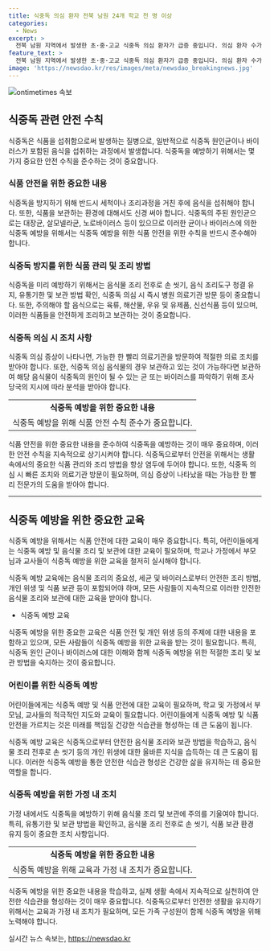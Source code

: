 ```yaml
---
title: 식중독 의심 환자 전북 남원 24개 학교 천 명 이상
categories:
  - News
excerpt: >
  전북 남원 지역에서 발생한 초·중·고교 식중독 의심 환자가 급증 중입니다. 의심 환자 수가 천 20명을 넘어섰고, 해당 학교 수도 24곳으로 증가했습니다. 노로바이러스 의심으로 발생한 증상과 연관된 김치에서 바이러스가 검출돼 관련 제품 잠정 중단됐습니다. 사태의 심각성과 확산에 주의가 필요합니다. KBS뉴스는 제보를 기다리며 구독해주세요!
feature_text: >
  전북 남원 지역에서 발생한 초·중·고교 식중독 의심 환자가 급증 중입니다. 의심 환자 수가 천 20명을 넘어섰고, 해당 학교 수도 24곳으로 증가했습니다. 노로바이러스 의심으로 발생한 증상과 연관된 김치에서 바이러스가 검출돼 관련 제품 잠정 중단됐습니다. 사태의 심각성과 확산에 주의가 필요합니다. KBS뉴스는 제보를 기다리며 구독해주세요!
image: 'https://newsdao.kr/res/images/meta/newsdao_breakingnews.jpg'
---
```


<p><img src="https://newsdao.kr/res/images/meta/newsdao_breakingnews.jpg" alt="ontimetimes 속보" /></p>

<h2 data-ke-size="size26">식중독 관련 안전 수칙</h2>

<p data-ke-size="size16">식중독은 식품을 섭취함으로써 발생하는 질병으로, 일반적으로 식중독 원인균이나 바이러스가 포함된 음식을 섭취하는 과정에서 발생합니다. 식중독을 예방하기 위해서는 몇 가지 중요한 안전 수칙을 준수하는 것이 중요합니다.</p>

<h3>식품 안전을 위한 중요한 내용</h3>

<p data-ke-size="size16">식중독을 방지하기 위해 반드시 세척이나 조리과정을 거친 후에 음식을 섭취해야 합니다. 또한, 식품을 보관하는 환경에 대해서도 신경 써야 합니다. 식중독의 주된 원인균으로는 대장균, 살모넬라균, 노로바이러스 등이 있으므로 이러한 균이나 바이러스에 의한 식중독 예방을 위해서는 식중독 예방을 위한 식품 안전을 위한 수칙을 반드시 준수해야 합니다.</p>

<h3>식중독 방지를 위한 식품 관리 및 조리 방법</h3>

<p data-ke-size="size16">식중독을 미리 예방하기 위해서는 음식물 조리 전후로 손 씻기, 음식 조리도구 청결 유지, 유통기한 및 보관 방법 확인, 식중독 의심 시 즉시 병원 의료기관 방문 등이 중요합니다. 또한, 주의해야 할 음식으로는 육류, 해산물, 우유 및 유제품, 신선식품 등이 있으며, 이러한 식품들을 안전하게 조리하고 보관하는 것이 중요합니다.</p>

<h3>식중독 의심 시 조치 사항</h3>

<p data-ke-size="size16">식중독 의심 증상이 나타나면, 가능한 한 빨리 의료기관을 방문하여 적절한 의료 조치를 받아야 합니다. 또한, 식중독 의심 음식물의 경우 보관하고 있는 것이 가능하다면 보관하여 해당 음식물이 식중독의 원인이 될 수 있는 균 또는 바이러스를 파악하기 위해 조사 당국의 지시에 따라 분석을 받아야 합니다.</p>

<table>
  <tr>
    <td style="text-align: center; height: 17px;"><b>식중독 예방을 위한 중요한 내용</b></td>
  </tr>
  <tr>
    <td style="text-align: center; height: 17px;">식중독 예방을 위해 식품 안전 수칙 준수가 중요합니다.</td>
  </tr>
</table>

<p data-ke-size="size16">식품 안전을 위한 중요한 내용을 준수하여 식중독을 예방하는 것이 매우 중요하며, 이러한 안전 수칙을 지속적으로 상기시켜야 합니다. 식중독으로부터 안전을 위해서는 생활 속에서의 중요한 식품 관리와 조리 방법을 항상 염두에 두어야 합니다. 또한, 식중독 의심 시 빠른 조치와 의료기관 방문이 필요하며, 의심 증상이 나타났을 때는 가능한 한 빨리 전문가의 도움을 받아야 합니다.</p>

<hr>

<h2 data-ke-size="size26">식중독 예방을 위한 중요한 교육</h2>

<p data-ke-size="size16">식중독 예방을 위해서는 식품 안전에 대한 교육이 매우 중요합니다. 특히, 어린이들에게는 식중독 예방 및 음식물 조리 및 보관에 대한 교육이 필요하며, 학교나 가정에서 부모님과 교사들이 식중독 예방을 위한 교육을 철저히 실시해야 합니다.</p>

<p data-ke-size="size16">식중독 예방 교육에는 음식물 조리의 중요성, 세균 및 바이러스로부터 안전한 조리 방법, 개인 위생 및 식품 보관 등이 포함되어야 하며, 모든 사람들이 지속적으로 이러한 안전한 음식물 조리와 보관에 대한 교육을 받아야 합니다.</p>

<ul>
  <li>식중독 예방 교육</li>
</ul>

<p data-ke-size="size16">식중독 예방을 위한 중요한 교육은 식품 안전 및 개인 위생 등의 주제에 대한 내용을 포함하고 있으며, 모든 사람들이 식중독 예방을 위한 교육을 받는 것이 필요합니다. 특히, 식중독 원인 균이나 바이러스에 대한 이해와 함께 식중독 예방을 위한 적절한 조리 및 보관 방법을 숙지하는 것이 중요합니다.</p>

<h3>어린이를 위한 식중독 예방</h3>

<p data-ke-size="size16">어린이들에게는 식중독 예방 및 식품 안전에 대한 교육이 필요하며, 학교 및 가정에서 부모님, 교사들의 적극적인 지도와 교육이 필요합니다. 어린이들에게 식중독 예방 및 식품 안전을 가르치는 것은 미래를 책임질 건강한 식습관을 형성하는 데 큰 도움이 됩니다.</p>

<p data-ke-size="size16">식중독 예방 교육은 식중독으로부터 안전한 음식물 조리와 보관 방법을 학습하고, 음식물 조리 전후로 손 씻기 등의 개인 위생에 대한 올바른 지식을 습득하는 데 큰 도움이 됩니다. 이러한 식중독 예방을 통한 안전한 식습관 형성은 건강한 삶을 유지하는 데 중요한 역할을 합니다.</p>

<h3>식중독 예방을 위한 가정 내 조치</h3>

<p data-ke-size="size16">가정 내에서도 식중독을 예방하기 위해 음식물 조리 및 보관에 주의를 기울여야 합니다. 특히, 유통기한 및 보관 방법을 확인하고, 음식물 조리 전후로 손 씻기, 식품 보관 환경 유지 등이 중요한 조치 사항입니다.</p>

<table>
  <tr>
    <td style="text-align: center; height: 17px;"><b>식중독 예방을 위한 중요한 내용</b></td>
  </tr>
  <tr>
    <td style="text-align: center; height: 17px;">식중독 예방을 위해 교육과 가정 내 조치가 중요합니다.</td>
  </tr>
</table>

<p data-ke-size="size16">식중독 예방을 위한 중요한 내용을 학습하고, 실제 생활 속에서 지속적으로 실천하여 안전한 식습관을 형성하는 것이 매우 중요합니다. 식중독으로부터 안전한 생활을 유지하기 위해서는 교육과 가정 내 조치가 필요하며, 모든 가족 구성원이 함께 식중독 예방을 위해 노력해야 합니다.</p>
실시간 뉴스 속보는, <a href="https://newsdao.kr" rel="dofollow">https://newsdao.kr</a>


